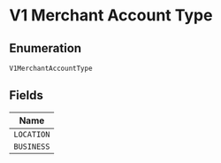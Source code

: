 
# V1 Merchant Account Type

## Enumeration

`V1MerchantAccountType`

## Fields

| Name |
|  --- |
| `LOCATION` |
| `BUSINESS` |

